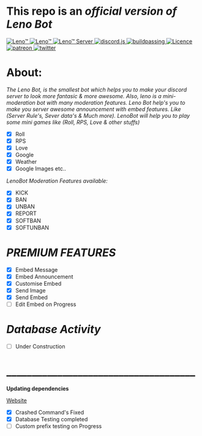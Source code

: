 # This repo is an *official version of Leno Bot*

<a href="https://top.gg/bot/605794795608342528" >
<img src="https://top.gg/api/widget/status/605794795608342528.svg" alt="Leno™" />
</a>

<a href="https://top.gg/bot/605794795608342528" >
  <img src="https://top.gg/api/widget/servers/605794795608342528.svg" alt="Leno™" />
</a>
<a href="https://discord.gg/w882CuN" >
  <img src="https://discordapp.com/api/guilds/602713878727622666/widget.png?style=shield" alt="Leno™ Server" />
</a>
<a href="https://discord.js.org/" >
  <img src="https://img.shields.io/badge/discord - V12-blue.svg" alt="discord.js" />
</a>
<a href="https://github.com/lenobot/LenoBot/actions/runs/209545342" >
  <img src="https://github.com/lenobot/LenoBot/workflows/Build/badge.svg" alt="buildpassing" />
</a>
<a href="#" >
  <img src="https://img.shields.io/npm/l/pg" alt="Licence" />
</a>
<a href="https://www.patreon.com/lenobot" >
  <img src="https://img.shields.io/badge/Support-Leno!-blueviolet" alt="patreon" />
</a>
<a href="https://twitter.com/official_leno" >
  <img src="https://img.shields.io/twitter/url?style=social&url=https%3A%2F%2Ftwitter.com%2Fofficial_leno" alt="twitter" />
</a>

# About:
*The Leno Bot, is the smallest bot which helps you to make your discord server to look more fantasic & more awesome. Also, leno is a mini-moderation bot with many moderation features.*
*Leno Bot help's you to make you server awesome announcement with embed features. Like (Server Rule's, Sever data's & Much more).*
*LenoBot will help you to play some mini games like (Roll, RPS, Love & other stuffs)*
- [x] Roll
- [x] RPS
- [x] Love
- [x] Google
- [x] Weather
- [x] Google Images etc..

*LenoBot Moderation Features available:*
- [x] KICK
- [x] BAN
- [x] UNBAN
- [x] REPORT
- [x] SOFTBAN
- [x] SOFTUNBAN

# *PREMIUM FEATURES*
- [x] Embed Message
- [x] Embed Announcement
- [x] Customise Embed
- [x] Send Image
- [x] Send Embed
- [ ] Edit Embed on Progress

# *Database Activity*
- [ ] Under Construction
# _____________________________________
**Updating dependencies**

[Website](http://lenobot.renderforestsites.com/)

- [x] Crashed Command's Fixed
- [x] Database Testing completed
- [ ] Custom prefix testing on Progress

<!--
**lenobot/LenoBot** is a ✨ _special_ ✨ repository because its `README.md` (this file) appears on your GitHub profile.

Here are some ideas to get you started:

- 🔭 I’m currently working on ...
- 🌱 I’m currently learning ...
- 👯 I’m looking to collaborate on ...
- 🤔 I’m looking for help with ...
- 💬 Ask me about ...
- 📫 How to reach me: ...
- 😄 Pronouns: ...
- ⚡ Fun fact: ...
[GitHub](http://github.com)

- [x] @mentions, #refs, [links](), **formatting**, and <del>tags</del> supported
- [x] list syntax required (any unordered or ordered list supported)
- [x] this is a complete item
- [ ] this is an incomplete item
-->
